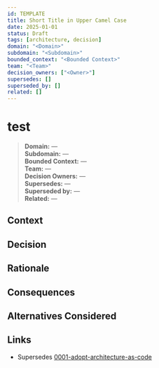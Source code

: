 ```yaml
---
id: TEMPLATE
title: Short Title in Upper Camel Case
date: 2025-01-01
status: Draft
tags: [architecture, decision]
domain: "<Domain>"
subdomain: "<Subdomain>"
bounded_context: "<Bounded Context>"
team: "<Team>"
decision_owners: ["<Owner>"]
supersedes: []
superseded_by: []
related: []
---
```

# test

> **Domain:** —  
> **Subdomain:** —  
> **Bounded Context:** —  
> **Team:** —  
> **Decision Owners:** —  
> **Supersedes:** —  
> **Superseded by:** —  
> **Related:** —

## Context
## Decision
## Rationale
## Consequences
## Alternatives Considered


## Links

- Supersedes [0001-adopt-architecture-as-code](0001-adopt-architecture-as-code.md)

